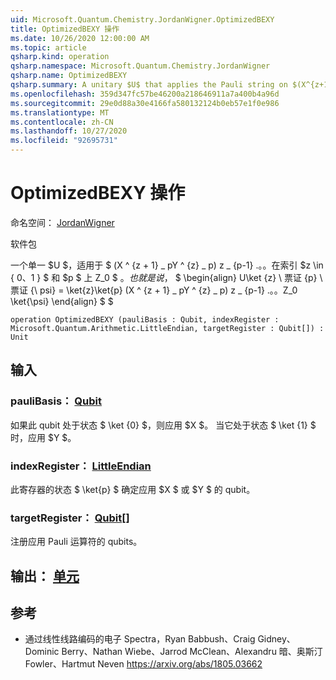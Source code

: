 ```yaml
---
uid: Microsoft.Quantum.Chemistry.JordanWigner.OptimizedBEXY
title: OptimizedBEXY 操作
ms.date: 10/26/2020 12:00:00 AM
ms.topic: article
qsharp.kind: operation
qsharp.namespace: Microsoft.Quantum.Chemistry.JordanWigner
qsharp.name: OptimizedBEXY
qsharp.summary: A unitary $U$ that applies the Pauli string on $(X^{z+1}\_pY^{z}\_p)Z\_{p-1}...Z_0$ on qubits $0..p$ conditioned on an index $z\in\{0,1\}$ and $p$. That is, $$ \begin{align} U\ket{z}\ket{p}\ket{\psi} = \ket{z}\ket{p}(X^{z+1}\_pY^{z}\_p)Z\_{p-1}...Z_0\ket{\psi} \end{align} $$
ms.openlocfilehash: 359d347fc57be46200a218646911a7a400b4a96d
ms.sourcegitcommit: 29e0d88a30e4166fa580132124b0eb57e1f0e986
ms.translationtype: MT
ms.contentlocale: zh-CN
ms.lasthandoff: 10/27/2020
ms.locfileid: "92695731"
---
```

# <a name="optimizedbexy-operation"></a>OptimizedBEXY 操作

命名空间： [JordanWigner](xref:Microsoft.Quantum.Chemistry.JordanWigner)

软件包 [](https://nuget.org/packages/)


一个单一 $U $，适用于 $ (X ^ {z + 1} \_ pY ^ {z} \_ p) z \_ {p-1} .。。在索引 $z \in \{ 0、1 \} $ 和 $p $ 上 Z_0 $ $。 也就是说，$ $ \begin{align} U\ket {z} \ 票证 {p} \ 票证 {\ psi} = \ket{z}\ket{p} (X ^ {z + 1} \_ pY ^ {z} \_ p) z \_ {p-1} .。。Z_0 \ket{\psi} \end{align} $ $

```qsharp
operation OptimizedBEXY (pauliBasis : Qubit, indexRegister : Microsoft.Quantum.Arithmetic.LittleEndian, targetRegister : Qubit[]) : Unit
```


## <a name="input"></a>输入

### <a name="paulibasis--qubit"></a>pauliBasis： [Qubit](xref:microsoft.quantum.lang-ref.qubit)

如果此 qubit 处于状态 $ \ket {0} $，则应用 $X $。 当它处于状态 $ \ket {1} $ 时，应用 $Y $。


### <a name="indexregister--littleendian"></a>indexRegister： [LittleEndian](xref:Microsoft.Quantum.Arithmetic.LittleEndian)

此寄存器的状态 $ \ket{p} $ 确定应用 $X $ 或 $Y $ 的 qubit。


### <a name="targetregister--qubit"></a>targetRegister： [Qubit](xref:microsoft.quantum.lang-ref.qubit)[]

注册应用 Pauli 运算符的 qubits。



## <a name="output--unit"></a>输出： [单元](xref:microsoft.quantum.lang-ref.unit)



## <a name="references"></a>参考

- 通过线性线路编码的电子 Spectra，Ryan Babbush、Craig Gidney、Dominic Berry、Nathan Wiebe、Jarrod McClean、Alexandru 暗、奥斯汀 Fowler、Hartmut Neven https://arxiv.org/abs/1805.03662
